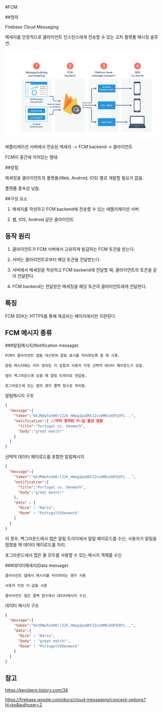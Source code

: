 #FCM

##정의 

Firebase Cloud Messaging

메세지를 안정적으로 클라이언트 인스턴스에게 전송할 수 있는 교차 플랫폼 메시징 솔루션.

![firebase](./../../images/Spring/firebase.png)

애플리케이션 서버에서 전송된 메세지
-> 
FCM backend
->
클라이언트

FCM이 중간에 끼어있는 형태. 

##장점 

메세징을 클라이언트의 플랫폼(Web, Android, IOS) 별로 개발할 필요가 없음.

플랫폼 종속성 낮음.

##구성 요소 

1. 메세지를 작성하고 FCM backend에 전송할 수 있는 애플리케이션 서버 

2. 웹, IOS, Android 같은 클라이언트

## 동작 원리 

1. 클라이언트가 FCM 서버에서 고유하게 발급하는 FCM 토큰을 받는다.

2. 서버는 클라리언트로부터 해당 토큰을 전달받는다. 

3. 서버에서 메세징을 작성하고 FCM backend에 전달할 때, 클라이언트의 토큰을 같이 전달한다. 

4. FCM backend는 전달받은 메세징을 해당 토큰의 클라이언트에게 전달한다. 

## 특징

FCM SDK는 HTTPS를 통해 제공되는 페이지에서만 지원된다. 

## FCM 메시지 종류

###알림메시지(Notification message) 

~~~
FCM이 클라이언트 앱을 대신하여 알림 표시를 처리하도록 할 때 사용.

알림 메시지에는 미리 정의된 키 집합과 사용자 지정 선택적 데이터 페이로드가 있음.

앱이 백그라운드에 있을 때 알림 트레이로 전달됨.

포그라운드에 있는 앱의 경우 콜백 함수로 처리됨.
~~~

알림메시지 구조
~~~json
{
  "message":{
    "token":"bk3RNwTe3H0:CI2k_HHwgIpoDKCIZvvDMExUdFQ3P1...",
    "notification":{ //미리 정의된 키-값 옵션 집합
      "title":"Portugal vs. Denmark",
      "body":"great match!"
    }
  }
}
~~~
선택적 데이터 페이로드를 포함한 알림메시지
~~~json
{
  "message":{
    "token":"bk3RNwTe3H0:CI2k_HHwgIpoDKCIZvvDMExUdFQ3P1...",
    "notification":{
      "title":"Portugal vs. Denmark",
      "body":"great match!"
    },
    "data" : {
      "Nick" : "Mario",
      "Room" : "PortugalVSDenmark"
    }
  }
}
~~~
이 경우, 
백그라운드에서 앱은 알림 트리이에서 알림 페이로드를 수신, 사용자가 알림을 탭했을 때 데이터 페이로드를 처리.

포그라운드에서 앱은 둘 모두를 사용할 수 있는 메시지 객체를 수신


###데이터메세지(Data message)
~~~
클라이언트 앱에서 메시지를 처리하려는 경우 사용

사용자 지정 키-값을 사용

클라이언트 앱은 콜백 함수에서 데이터메시지 수신.
~~~
데이터 메시지 구조
~~~json
{
  "message":{
    "token":"bk3RNwTe3H0:CI2k_HHwgIpoDKCIZvvDMExUdFQ3P1...",
    "data":{
      "Nick" : "Mario",
      "body" : "great match!",
      "Room" : "PortugalVSDenmark"
    }
  }
}
~~~

## 참고 

https://kerobero.tistory.com/38

https://firebase.google.com/docs/cloud-messaging/concept-options?hl=ko&authuser=2